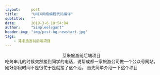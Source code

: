 ```yaml
---
layout:     post
title:      "UNIX网络编程代码编译"
subtitle:   ""
date:       2019-3-6 18:54:04
author:     "Simpleelegant"
header-img: "img/post-bg-newstart.jpg"
tags:
    - 芽米旅游前后端项目
---
```


 <center>芽米旅游前后端项目</center>
吃烤串儿的时候突然接到同学的电话，说帮成都一家旅游公司做一个公众号网站，刚好那段时间不是很忙于是就接了这个活。
首先简单介绍一下这个项目